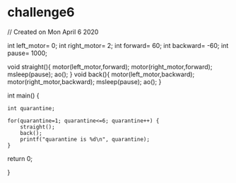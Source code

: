 # challenge6
// Created on Mon April 6 2020

int left_motor= 0; 
int right_motor= 2; 
int forward= 60;
int backward= -60;
int pause= 1000;

void straight(){
    motor(left_motor,forward);
    motor(right_motor,forward);
	msleep(pause);
    ao();
}
void back(){
    motor(left_motor,backward);
    motor(right_motor,backward);
	msleep(pause);
    ao();
}


int main()
{
	
	int quarantine;
	
	for(quarantine=1; quarantine<=6; quarantine++) {
		straight();
		back();
		printf("quarantine is %d\n", quarantine);
	}
	
return 0;

}
